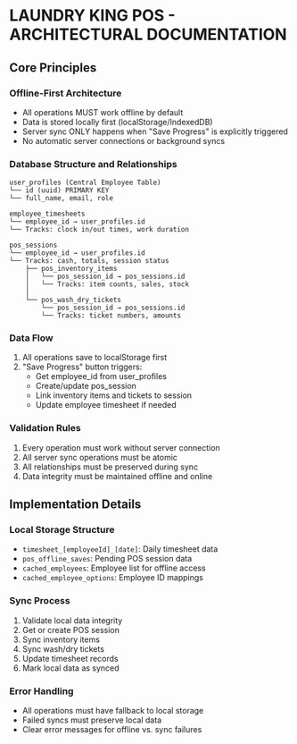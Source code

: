 # LAUNDRY KING POS - ARCHITECTURAL DOCUMENTATION

## Core Principles

### Offline-First Architecture

- All operations MUST work offline by default
- Data is stored locally first (localStorage/IndexedDB)
- Server sync ONLY happens when "Save Progress" is explicitly triggered
- No automatic server connections or background syncs

### Database Structure and Relationships

```
user_profiles (Central Employee Table)
└── id (uuid) PRIMARY KEY
└── full_name, email, role

employee_timesheets
└── employee_id → user_profiles.id
└── Tracks: clock in/out times, work duration

pos_sessions
└── employee_id → user_profiles.id
└── Tracks: cash, totals, session status
    ├── pos_inventory_items
    │   └── pos_session_id → pos_sessions.id
    │   └── Tracks: item counts, sales, stock
    │
    └── pos_wash_dry_tickets
        └── pos_session_id → pos_sessions.id
        └── Tracks: ticket numbers, amounts
```

### Data Flow

1. All operations save to localStorage first
2. "Save Progress" button triggers:
   - Get employee_id from user_profiles
   - Create/update pos_session
   - Link inventory items and tickets to session
   - Update employee timesheet if needed

### Validation Rules

1. Every operation must work without server connection
2. All server sync operations must be atomic
3. All relationships must be preserved during sync
4. Data integrity must be maintained offline and online

## Implementation Details

### Local Storage Structure

- `timesheet_[employeeId]_[date]`: Daily timesheet data
- `pos_offline_saves`: Pending POS session data
- `cached_employees`: Employee list for offline access
- `cached_employee_options`: Employee ID mappings

### Sync Process

1. Validate local data integrity
2. Get or create POS session
3. Sync inventory items
4. Sync wash/dry tickets
5. Update timesheet records
6. Mark local data as synced

### Error Handling

- All operations must have fallback to local storage
- Failed syncs must preserve local data
- Clear error messages for offline vs. sync failures
